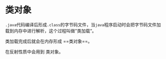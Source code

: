 # 类对象

`.java`代码编译后形成`.class`的字节码文件，当`java`程序启动时会把字节码文件加载到内存中进行解析，这个过程叫做”类加载“。

类加载完成后就会在内存形成 ==类对象==。

在反射性质中会用到 类对象。

